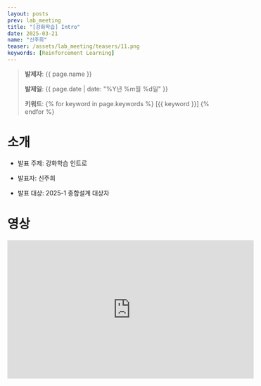 ```yaml
---
layout: posts
prev: lab_meeting
title: "[강화학습] Intro"
date: 2025-03-21
name: "신주희"
teaser: /assets/lab_meeting/teasers/11.png
keywords: [Reinforcement Learning]
---
```


<!-- <head>
    <style>
        body {
            background-color: #fff;
        }
    </style>
</head> -->

> **발제자**: {{ page.name }}
>
> **발제일**: {{ page.date | date: "%Y년 %m월 %d일" }}
>
> **키워드**: {% for keyword in page.keywords %} [{{ keyword }}] {% endfor %}
>


# 소개

- 발표 주제: 강화학습 인트로

- 발표자: 신주희

- 발표 대상: 2025-1 종합설계 대상자

# 영상

<iframe width="560" height="315" src="https://www.youtube.com/embed/ghDVozC5204?si=fnIkT1QvdMOV8hlN" title="YouTube video player" frameborder="0" allow="accelerometer; autoplay; clipboard-write; encrypted-media; gyroscope; picture-in-picture; web-share" referrerpolicy="strict-origin-when-cross-origin" allowfullscreen></iframe>